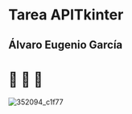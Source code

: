 # Tarea APITkinter 
## Álvaro Eugenio García
# 🦦 👻 🗿
![352094_c1f77](https://github.com/user-attachments/assets/397ce71e-fb7f-430a-b37b-ea47da95c552)
